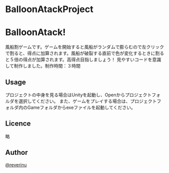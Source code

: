 # BalloonAtackProject

BalloonAtack!
====

風船割ゲームです。ゲームを開始すると風船がランダムで膨らむので左クリックで割ると、得点に加算されます。風船が破裂する直前で色が変化するときに割ると５倍の得点が加算されます。高得点目指しましょう！
見やすいコードを意識して制作しました。制作時間：３時間

## Usage
プロジェクトの中身を見る場合はUnityを起動し、Openからプロジェクトフォルダを選択してください。
また、ゲームをプレイする場合は、プロジェクトフォルダ内のGameフォルダからexeファイルを起動してください。

## Licence
略

## Author

[@reverinu](https://github.com/reverinu)
